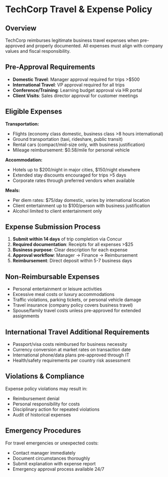 # TechCorp Travel & Expense Policy

## Overview
TechCorp reimburses legitimate business travel expenses when pre-approved and properly documented. All expenses must align with company values and fiscal responsibility.

## Pre-Approval Requirements
- **Domestic Travel**: Manager approval required for trips >$500
- **International Travel**: VP approval required for all trips
- **Conference/Training**: Learning budget approval via HR portal
- **Client Visits**: Sales director approval for customer meetings

## Eligible Expenses
**Transportation:**
- Flights (economy class domestic, business class >8 hours international)
- Ground transportation (taxi, rideshare, public transit)
- Rental cars (compact/mid-size only, with business justification)
- Mileage reimbursement: $0.58/mile for personal vehicle

**Accommodation:**
- Hotels up to $200/night in major cities, $150/night elsewhere
- Extended stay discounts encouraged for trips >5 days
- Corporate rates through preferred vendors when available

**Meals:**
- Per diem rates: $75/day domestic, varies by international location
- Client entertainment up to $100/person with business justification
- Alcohol limited to client entertainment only

## Expense Submission Process
1. **Submit within 14 days** of trip completion via Concur
2. **Required documentation**: Receipts for all expenses >$25
3. **Business purpose**: Clear description for each expense
4. **Approval workflow**: Manager → Finance → Reimbursement
5. **Reimbursement**: Direct deposit within 5-7 business days

## Non-Reimbursable Expenses
- Personal entertainment or leisure activities
- Excessive meal costs or luxury accommodations
- Traffic violations, parking tickets, or personal vehicle damage
- Travel insurance (company policy covers business travel)
- Spouse/family travel costs unless pre-approved for extended assignments

## International Travel Additional Requirements
- Passport/visa costs reimbursed for business necessity
- Currency conversion at market rates on transaction date
- International phone/data plans pre-approved through IT
- Health/safety requirements per country risk assessment

## Violations & Compliance
Expense policy violations may result in:
- Reimbursement denial
- Personal responsibility for costs
- Disciplinary action for repeated violations
- Audit of historical expenses

## Emergency Procedures
For travel emergencies or unexpected costs:
- Contact manager immediately
- Document circumstances thoroughly
- Submit explanation with expense report
- Emergency approval process available 24/7
